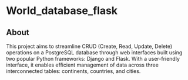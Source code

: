 # World_database_flask
## About 
This project aims to streamline CRUD (Create, Read, Update, Delete) operations on a PostgreSQL database through web interfaces built using two popular Python frameworks: Django and Flask. With a user-friendly interface, it enables efficient management of data across three interconnected tables: continents, countries, and cities.
